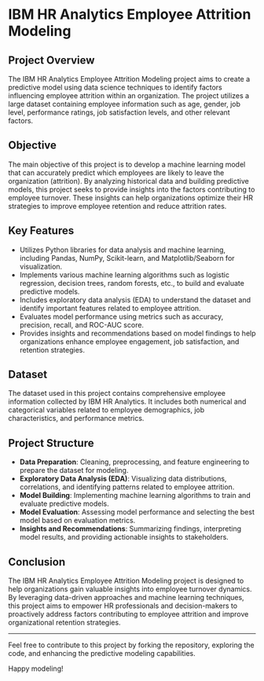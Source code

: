 # IBM HR Analytics Employee Attrition Modeling

## Project Overview

The IBM HR Analytics Employee Attrition Modeling project aims to create a predictive model using data science techniques to identify factors influencing employee attrition within an organization. The project utilizes a large dataset containing employee information such as age, gender, job level, performance ratings, job satisfaction levels, and other relevant factors.

## Objective

The main objective of this project is to develop a machine learning model that can accurately predict which employees are likely to leave the organization (attrition). By analyzing historical data and building predictive models, this project seeks to provide insights into the factors contributing to employee turnover. These insights can help organizations optimize their HR strategies to improve employee retention and reduce attrition rates.

## Key Features

- Utilizes Python libraries for data analysis and machine learning, including Pandas, NumPy, Scikit-learn, and Matplotlib/Seaborn for visualization.
- Implements various machine learning algorithms such as logistic regression, decision trees, random forests, etc., to build and evaluate predictive models.
- Includes exploratory data analysis (EDA) to understand the dataset and identify important features related to employee attrition.
- Evaluates model performance using metrics such as accuracy, precision, recall, and ROC-AUC score.
- Provides insights and recommendations based on model findings to help organizations enhance employee engagement, job satisfaction, and retention strategies.

## Dataset

The dataset used in this project contains comprehensive employee information collected by IBM HR Analytics. It includes both numerical and categorical variables related to employee demographics, job characteristics, and performance metrics.

## Project Structure

- **Data Preparation**: Cleaning, preprocessing, and feature engineering to prepare the dataset for modeling.
- **Exploratory Data Analysis (EDA)**: Visualizing data distributions, correlations, and identifying patterns related to employee attrition.
- **Model Building**: Implementing machine learning algorithms to train and evaluate predictive models.
- **Model Evaluation**: Assessing model performance and selecting the best model based on evaluation metrics.
- **Insights and Recommendations**: Summarizing findings, interpreting model results, and providing actionable insights to stakeholders.

## Conclusion

The IBM HR Analytics Employee Attrition Modeling project is designed to help organizations gain valuable insights into employee turnover dynamics. By leveraging data-driven approaches and machine learning techniques, this project aims to empower HR professionals and decision-makers to proactively address factors contributing to employee attrition and improve organizational retention strategies.

---

Feel free to contribute to this project by forking the repository, exploring the code, and enhancing the predictive modeling capabilities.

Happy modeling!
